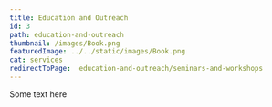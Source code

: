 ```yaml
---
title: Education and Outreach
id: 3
path: education-and-outreach
thumbnail: /images/Book.png
featuredImage: ../../static/images/Book.png
cat: services
redirectToPage:  education-and-outreach/seminars-and-workshops
---
```

Some text here